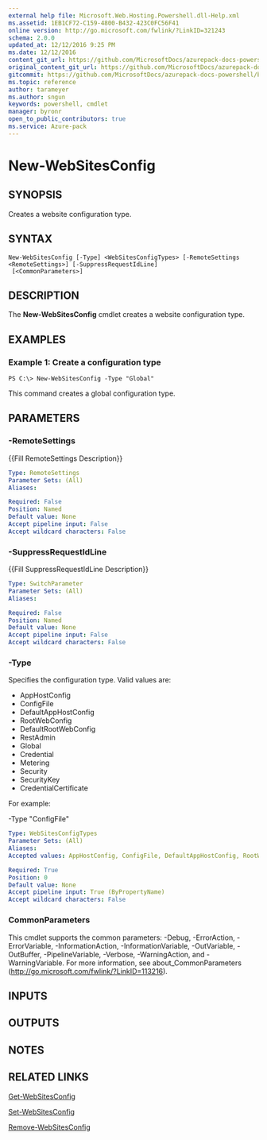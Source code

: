 ```yaml
---
external help file: Microsoft.Web.Hosting.Powershell.dll-Help.xml
ms.assetid: 1EB1CF72-C159-4800-B432-423C0FC56F41
online version: http://go.microsoft.com/fwlink/?LinkID=321243
schema: 2.0.0
updated_at: 12/12/2016 9:25 PM
ms.date: 12/12/2016
content_git_url: https://github.com/MicrosoftDocs/azurepack-docs-powershell/blob/master/AzurePack-cmdlets/Websites/v1.0/New-WebSitesConfig.md
original_content_git_url: https://github.com/MicrosoftDocs/azurepack-docs-powershell/blob/master/AzurePack-cmdlets/Websites/v1.0/New-WebSitesConfig.md
gitcommit: https://github.com/MicrosoftDocs/azurepack-docs-powershell/blob/b83cde31c8e8df3140400b62cc6698cfc8f37a47/AzurePack-cmdlets/Websites/v1.0/New-WebSitesConfig.md
ms.topic: reference
author: tarameyer
ms.author: sngun
keywords: powershell, cmdlet
manager: byronr
open_to_public_contributors: true
ms.service: Azure-pack
---
```


# New-WebSitesConfig

## SYNOPSIS
Creates a website configuration type.

## SYNTAX

```
New-WebSitesConfig [-Type] <WebSitesConfigTypes> [-RemoteSettings <RemoteSettings>] [-SuppressRequestIdLine]
 [<CommonParameters>]
```

## DESCRIPTION
The **New-WebSitesConfig** cmdlet creates a website configuration type.

## EXAMPLES

### Example 1: Create a configuration type
```
PS C:\> New-WebSitesConfig -Type "Global"
```

This command creates a global configuration type.

## PARAMETERS

### -RemoteSettings
{{Fill RemoteSettings Description}}

```yaml
Type: RemoteSettings
Parameter Sets: (All)
Aliases: 

Required: False
Position: Named
Default value: None
Accept pipeline input: False
Accept wildcard characters: False
```

### -SuppressRequestIdLine
{{Fill SuppressRequestIdLine Description}}

```yaml
Type: SwitchParameter
Parameter Sets: (All)
Aliases: 

Required: False
Position: Named
Default value: None
Accept pipeline input: False
Accept wildcard characters: False
```

### -Type
Specifies the configuration type.
Valid values are:

- AppHostConfig
- ConfigFile
- DefaultAppHostConfig
- RootWebConfig
- DefaultRootWebConfig
- RestAdmin
- Global
- Credential
- Metering
- Security
- SecurityKey
- CredentialCertificate

For example:

-Type "ConfigFile"

```yaml
Type: WebSitesConfigTypes
Parameter Sets: (All)
Aliases: 
Accepted values: AppHostConfig, ConfigFile, DefaultAppHostConfig, RootWebConfig, DefaultRootWebConfig, RestAdmin, Global, Credential, Metering, Security, SecurityKey, CentralCertificate

Required: True
Position: 0
Default value: None
Accept pipeline input: True (ByPropertyName)
Accept wildcard characters: False
```

### CommonParameters
This cmdlet supports the common parameters: -Debug, -ErrorAction, -ErrorVariable, -InformationAction, -InformationVariable, -OutVariable, -OutBuffer, -PipelineVariable, -Verbose, -WarningAction, and -WarningVariable. For more information, see about_CommonParameters (http://go.microsoft.com/fwlink/?LinkID=113216).

## INPUTS

## OUTPUTS

## NOTES

## RELATED LINKS

[Get-WebSitesConfig](xref:Websites/v1.0/Get-WebSitesConfig.md)

[Set-WebSitesConfig](xref:Websites/v1.0/Set-WebSitesConfig.md)

[Remove-WebSitesConfig](xref:Websites/v1.0/Remove-WebSitesConfig.md)


